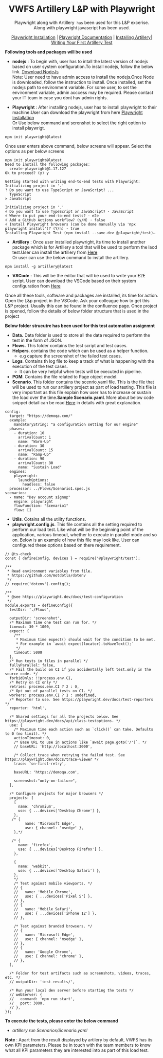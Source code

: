 <div align="center">
<h1>
  VWFS Artillery L&P with Playwright
</h1>
<p>Playwright along with Artillery<code> has</code> been used for this L&P excerise.<br/>Along with playwright javascript has been used.</p>
</div>

<p align="center">
  <a href="https://playwright.dev/docs/intro">Playwright Installation</a> | <a href="https://playwright.dev/docs/writing-tests">Playwright Documentation</a> | <a href="hhttps://www.artillery.io/docs/guides/getting-started/installing-artillery">Installing Artillery</a>| <a href="https://www.artillery.io/docs/guides/getting-started/writing-your-first-test">Writing Your First Artillery Test</a>

**Following tools and packages will be used**

- **nodejs** : To begin with, user has to intall the latest version of nodejs based on user system configuration.To install nodejs, follow the below link.
<a href="https://nodejs.org/en/download">Download NodeJs</a><br/>Note: User need to have admin access to install the nodejs.Once Node is downloaded, follow the instruction to install. Once installed, set the nodejs path to environment variable. For some user, to set the environment variable, admin acccess may be required. Please contact your IT team in case you dont hav admin rights.

- **Playwright** : After installing nodejs, user has to install playwright to their machine.User can download the playwright from here  <a href="https://playwright.dev/docs/intro">Playwright Installation</a><br/>Or Use below command and screnshot to select the right option to install playwrigt.<br/>

```
npm init playwright@latest
```
Once user enters above command, below screens will appear. Select the options as per below screens
```
npm init playwright@latest
Need to install the following packages:
  create-playwright@1.17.127
Ok to proceed? (y) y
```


```
Getting started with writing end-to-end tests with Playwright:
Initializing project in '.'
? Do you want to use TypeScript or JavaScript? ...
  TypeScript
> JavaScript
```

```
Initializing project in '.'
√ Do you want to use TypeScript or JavaScript? · JavaScript
√ Where to put your end-to-end tests? · e2e
√ Add a GitHub Actions workflow? (y/N) · false
√ Install Playwright browsers (can be done manually via 'npx playwright install')? (Y/n) · true
Installing Playwright Test (npm install --save-dev @playwright/test)…
```

- **Artillery** : Once user installed playwright, its time to install another package which is for Artillery a tool that will be used to perform the laod test.User can install the artillery from  <a href="https://www.artillery.io/docs/guides/getting-started/installing-artillery">Here</a><br/>Or user can use the below command to install the artillery.<br/>

```
npm install -g artillery@latest
```
- **VSCode** : This will be the editor that will be used to write your E2E script. User can download the VSCode based on their system configuration from <a href="https://code.visualstudio.com/download">Here</a><br/>

<p>Once all these tools, software and packages are installed, its time for action. Open the L&p project in the VSCode. Ask your colleague how to get this L&P project. Usually this can be found in the confluence page. Once project is opened, follow the details of below folder structure that is used in the project</p>

**Below folder strucutre has been used for this test automation assignmnt**

- **Data.** Data folder is used to store all the data required to perform the test in the form of JSON.
- **Flows.** This folder contains the test script and test cases.
- **Helpers**. contains the code which can be used as a helper function.
  - e.g capture the screenshot of the failed test cases.
- **Logs**. Contains th log file to keep a track of what is happening with the execution of the test cases.
  - It can be very helpful when tests will be executed in pipeline.
- **POM**. Contains the file related to Page object model.
- **Scenario**. This folder contains the scenrio.yaml file. This is the file that will be used to run our artillery project as part of load testing. This file is very important as this file explain how user has to increase or sustain the load over the time.**Sample Scenario.yaml**. More about below code snippet detail can be read <a href="https://www.artillery.io/docs/guides/getting-started/writing-your-first-test">Here</a> in details with great explanation.


```
config:
  target: "https://demoqa.com/"
  example:
    mandatoryString: "a configuration setting for our engine"
  phases:
    - duration: 10
      arrivalCount: 1
      name: "Warm-Up"  
    - duration: 30
      arrivalCount: 15
      name: "Ramp-Up"
    - duration: 90
      arrivalCount: 30
      name: "Sustain Load"
  engines:
    playwright:
      launchOptions:
        headless: false
  processor: ../Flows/Scenario1.spec.js
scenarios:
  - name: "Dev account signup"
    engine: playwright
    flowFunction: "Scenario1"
    flow: []

```

- **Utils**. Cotains all the utility functions.
- **playwright.config.js**. This file contains all the setting required to perform our load test. Like what will be the beginning point of the application, various timeout, whether to execute in parallel mode and so on. Below is an example of how this file may look like.
User can configured these options based on there requirement.

```
// @ts-check
const { defineConfig, devices } = require('@playwright/test');

/**
 * Read environment variables from file.
 * https://github.com/motdotla/dotenv
 */
// require('dotenv').config();

/**
 * @see https://playwright.dev/docs/test-configuration
 */
module.exports = defineConfig({
  testDir: './Flows',

  outputDir: 'screenshot',
  /* Maximum time one test can run for. */
  timeout: 30 * 1000,
  expect: {
    /**
     * Maximum time expect() should wait for the condition to be met.
     * For example in `await expect(locator).toHaveText();`
     */
    timeout: 5000
  },
  /* Run tests in files in parallel */
  fullyParallel: false,
  /* Fail the build on CI if you accidentally left test.only in the source code. */
  forbidOnly: !!process.env.CI,
  /* Retry on CI only */
  retries: process.env.CI ? 2 : 0,
  /* Opt out of parallel tests on CI. */
  workers: process.env.CI ? 1 : undefined,
  /* Reporter to use. See https://playwright.dev/docs/test-reporters */
  reporter: 'html',
  
  /* Shared settings for all the projects below. See https://playwright.dev/docs/api/class-testoptions. */
  use: {
    /* Maximum time each action such as `click()` can take. Defaults to 0 (no limit). */
    actionTimeout: 0,
    /* Base URL to use in actions like `await page.goto('/')`. */
    // baseURL: 'http://localhost:3000',

    /* Collect trace when retrying the failed test. See https://playwright.dev/docs/trace-viewer */
    trace: 'on-first-retry',

    baseURL: 'https://demoqa.com',

    screenshot:"only-on-failure",
  },

  /* Configure projects for major browsers */
  projects: [
    {
      name: 'chromium',
      use: { ...devices['Desktop Chrome'] },
    },
   /* {
         name: 'Microsoft Edge',
         use: { channel: 'msedge' },
    },*/

   /* {
      name: 'firefox',
      use: { ...devices['Desktop Firefox'] },
    },

    {
      name: 'webkit',
      use: { ...devices['Desktop Safari'] },
    },
    */
    /* Test against mobile viewports. */
    // {
    //   name: 'Mobile Chrome',
    //   use: { ...devices['Pixel 5'] },
    // },
    // {
    //   name: 'Mobile Safari',
    //   use: { ...devices['iPhone 12'] },
    // },

    /* Test against branded browsers. */
    // {
    //   name: 'Microsoft Edge',
    //   use: { channel: 'msedge' },
    // },
    // {
    //   name: 'Google Chrome',
    //   use: { channel: 'chrome' },
    // },
  ],

  /* Folder for test artifacts such as screenshots, videos, traces, etc. */
  // outputDir: 'test-results/',

  /* Run your local dev server before starting the tests */
  // webServer: {
  //   command: 'npm run start',
  //   port: 3000,
  // },
});

```


**To execute the tests, please enter the below command**
- _artillery run Scenarios/Scenario.yaml_

**Note** : Apart from the result displayed by artilery by default, VWFS has its own KPI parameters. Please be in touch with the team members to know what all KPI parameters they are interested into as part of this load test.

